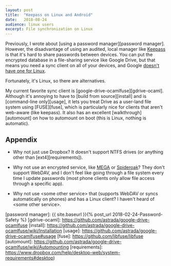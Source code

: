 ```yaml
---
layout:	post
title:	"Keepass on Linux and Android"
date:	2018-08-24
audience: linux users
excerpt: File synchronization on Linux
---
```


Previously, I wrote about
[using a password manager][password manager].
However, the disadvantage of using an audited, local manager like
[Keepass](https://keepass.info) is that it's hard to share passwords between devices.
You can put the encrypted database in a file-sharing service like Google Drive,
but that means you need a sync client on all of your devices, and Google
[doesn't have one for Linux](https://abevoelker.github.io/how-long-since-google-said-a-google-drive-linux-client-is-coming/).

Fortunately, it's Linux, so there are alternatives.

My current favorite sync client is [google-drive-ocamlfuse][gdrive-ocaml].
Although it's annoying to have to [build from source][install]
and is [command-line only][usage],
it lets you treat Drive as a user-land file system using [FUSE][fuse],
which is particularly nice for clients that aren't web-aware (like keepass).
It also has an excellent [walkthrough][automount] on how to automount on boot
(this is Linux, nothing is automatic).

## Appendix
- Why not just use Dropbox? It doesn't support NTFS drives
(or anything other than [ext4][requirements]).

- Why not use an encrypted service, like [MEGA](https://mega.nz/)
or [Spideroak](https://spideroak.com/)? They don't support WebDAV,
and I don't feel like going through a file system every time I update passwords
(most phone clients only allow file access through a specific app).

- Why not use \<some other service> that (supports WebDAV or syncs automatically on phones) and has a Linux client? I haven't heard of \<some other service>.

[password manager]: {{ site.baseurl }}{% post_url 2018-02-24-Password-Safety %}
[gdrive-ocaml]: https://github.com/astrada/google-drive-ocamlfuse
[install]: https://github.com/astrada/google-drive-ocamlfuse/wiki/Installation
[usage]: https://github.com/astrada/google-drive-ocamlfuse#usage
[fuse]: https://github.com/libfuse/libfuse
[automount]: https://github.com/astrada/google-drive-ocamlfuse/wiki/Automounting
[requirements]: https://www.dropbox.com/help/desktop-web/system-requirements#desktop)
